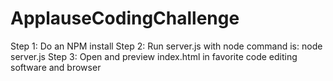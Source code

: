 # ApplauseCodingChallenge

Step 1: Do an NPM install
Step 2: Run server.js with node command is: node server.js
Step 3: Open and preview index.html in favorite code editing software and browser
